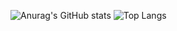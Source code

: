 ![Anurag's GitHub stats](https://github-readme-stats.vercel.app/api?username=JPM-codes&show_icons=true&theme=radical)
![Top Langs](https://github-readme-stats.vercel.app/api/top-langs/?username=JPM-codes&hide_progress=true)
